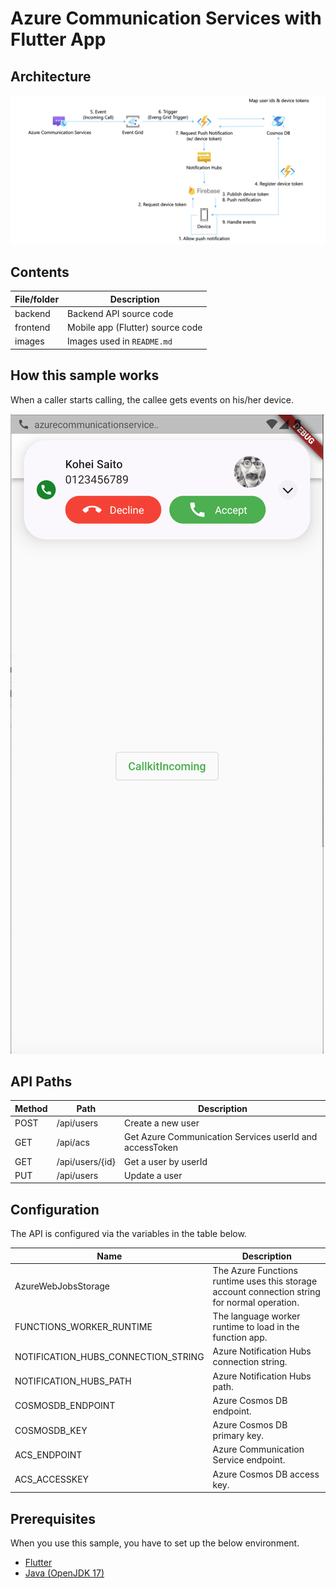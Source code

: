# Azure Communication Services with Flutter App

## Architecture

<img src="images/architecture.png" />

## Contents

| File/folder | Description                      |
| ----------- | -------------------------------- |
| backend     | Backend API source code          |
| frontend    | Mobile app (Flutter) source code |
| images      | Images used in `README.md`       |

## How this sample works

When a caller starts calling, the callee gets events on his/her device.

<img src="images/callevent.png" />

## API Paths

| Method | Path            | Description                                             |
| ------ | --------------- | ------------------------------------------------------- |
| POST   | /api/users      | Create a new user                                       |
| GET    | /api/acs        | Get Azure Communication Services userId and accessToken |
| GET    | /api/users/{id} | Get a user by userId                                    |
| PUT    | /api/users      | Update a user                                           |

## Configuration

The API is configured via the variables in the table below.

| Name                                | Description                                                                                   |
| ----------------------------------- | --------------------------------------------------------------------------------------------- |
| AzureWebJobsStorage                 | The Azure Functions runtime uses this storage account connection string for normal operation. |
| FUNCTIONS_WORKER_RUNTIME            | The language worker runtime to load in the function app.                                      |
| NOTIFICATION_HUBS_CONNECTION_STRING | Azure Notification Hubs connection string.                                                    |
| NOTIFICATION_HUBS_PATH              | Azure Notification Hubs path.                                                                 |
| COSMOSDB_ENDPOINT                   | Azure Cosmos DB endpoint.                                                                     |
| COSMOSDB_KEY                        | Azure Cosmos DB primary key.                                                                  |
| ACS_ENDPOINT                        | Azure Communication Service endpoint.                                                         |
| ACS_ACCESSKEY                       | Azure Cosmos DB access key.                                                                   |

## Prerequisites

When you use this sample, you have to set up the below environment.

- [Flutter](https://docs.flutter.dev/get-started/install)
- [Java (OpenJDK 17)](https://openjdk.org/projects/jdk/17/)
